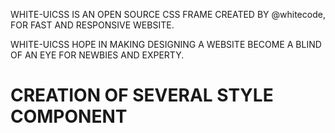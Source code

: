 WHITE-UICSS IS AN OPEN SOURCE CSS FRAME CREATED BY @whitecode, FOR FAST AND RESPONSIVE WEBSITE.

WHITE-UICSS HOPE IN MAKING DESIGNING A WEBSITE BECOME A BLIND OF AN EYE FOR NEWBIES AND EXPERTY.

# CREATION OF SEVERAL STYLE COMPONENT

